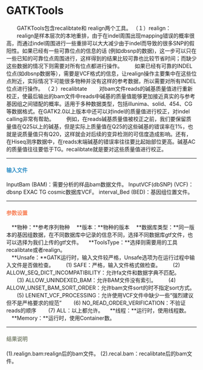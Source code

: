 # GATKTools
　　GATKTools包含recalibtate和 realign两个工具。
（１）realign：
　　realign是样本层次的本地重排，由于在indel周围出现mapping错误的概率很高，而通过indel周围进行一些重排可以大大减少由于indel而导致的很多SNP的假阳性。如果已经有一些可靠位点的信息的话 (例如dbsnp的数据)，这一步可以只在一些已知的可靠位点周围进行，这样得到的结果比较可靠也比较节省时间；而缺少这些数据的情况下则需要对所有位点都进行操作。
　　如果已经有可靠的INDEL位点(如dbsnp数据等），需要是VCF格式的信息，让realign操作主要集中在这些位点附近，实际情况下可能很多物种并没有这样的参考数据，所以需要对所有INDEL位点进行操作。
（２）recalibtate
　　对bam文件reads的碱基质量值进行重新校正，使最后输出的bam文件中reads中碱基的质量值能够更加接近真实的与参考基因组之间错配的概率。适用于多种数据类型，包括illunima、solid、454、CG等数据格式。在GATK2.0以上版本中还可以对indel的质量值进行校正，对indel calling非常有帮助。
　　例如，在reads碱基质量值被校正之前，我们要保留质量值在Q25以上的碱基，但是实际上质量值在Q25的这些碱基的错误率在1%，也就是说质量值只有Q20，这样就会对后续的变异检测的可信度造成影响。还有，在Hiseq测序数据中，在reads末端碱基的错误率往往要比起始部位更高。碱基AC的质量值往往要低于TG。recalibtate就是要对这些质量值进行校正。


***
#### **<i class="fa fa-dot-circle-o" aria-hidden="true" style="color:#3090C7"></i><span style="color:#3090C7"> 输入文件**
InputBam (BAM)：需要分析的样品bam数据文件。
InputVCF(dbSNP) (VCF)：dbsnp EXAC TG cosmic数据库VCF。
interval_Bed (BED)：基因组位置文件。

***
#### **<i class="fa fa-cog" aria-hidden="true" style="color:#F88158"></i> <span style="color:#F88158">参数设置**
　**物种：**参考序列物种
　**版本：**物种的版本
　**数据库类型：**同一版本的基因组数据，在不同数据库中记录的信息不同，选择不同数据库gtf文件，也可以选择为我们上传的gtf文件。
　**ToolsType：**选择则需要用的工具recalibtate或者realign。               
　**Unsafe：**GATK运行时，输入文件较严格，Unsafe选项为在运行过程中输入文件是否做检查。
　　(1) SAFE：严格，输入文件格式做检查。
　　(2) ALLOW_SEQ_DICT_INCOMPATIBILITY：允许fa文件和数据字典不匹配。
　　(3) ALLOW_UNINDEXED_BAM：允许BAM文件没有索引。
　　(4) ALLOW_UNSET_BAM_SORT_ORDER：允许bam文件sort的时不指定sort方式。
　　(5) LENIENT_VCF_PROCESSING：允许使用VCF文件中缺少一些“强烈建议但不是严格要求的规范”
　　(6) NO_READ_ORDER_VERIFICATION：不验证reads的顺序
　　(7) ALL：以上都允许。
　**线程：**运行时，使用线程数。
　**Memory：**运行时，使用Container数。

***
#### **<i class="fa fa-file-text" aria-hidden="true" style="color:#848b79"></i><span style="color:#848b79"> 结果说明**
(1).realign.bam:realign后的bam文件。
(2).recal.bam：recalibtate后的bam文件。



